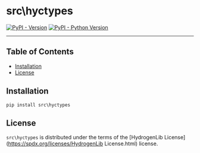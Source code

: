 # src\hyctypes

[![PyPI - Version](https://img.shields.io/pypi/v/src\hyctypes.svg)](https://pypi.org/project/src\hyctypes)
[![PyPI - Python Version](https://img.shields.io/pypi/pyversions/src\hyctypes.svg)](https://pypi.org/project/src\hyctypes)

-----

## Table of Contents

- [Installation](#installation)
- [License](#license)

## Installation

```console
pip install src\hyctypes
```

## License

`src\hyctypes` is distributed under the terms of the [HydrogenLib License](https://spdx.org/licenses/HydrogenLib License.html) license.
